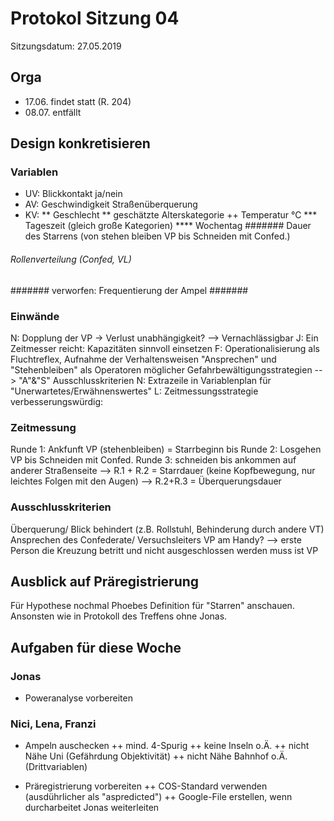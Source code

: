# Protokol Sitzung 04 #

Sitzungsdatum: 27.05.2019

## Orga ##

- 17.06. findet statt (R. 204)
- 08.07. entfällt

## Design konkretisieren ##

### Variablen ###

- UV: Blickkontakt ja/nein
- AV: Geschwindigkeit Straßenüberquerung
- KV: 
** Geschlecht
** geschätzte Alterskategorie
++ Temperatur °C
*** Tageszeit (gleich große Kategorien)
**** Wochentag
####### Dauer des Starrens (von stehen bleiben VP bis Schneiden mit Confed.)
###### Rollenverteilung (Confed, VL) ######
####### verworfen: Frequentierung der Ampel #######

### Einwände ###

N: Dopplung der VP -> Verlust unabhängigkeit? --> Vernachlässigbar
J: Ein Zeitmesser reicht: Kapazitäten sinnvoll einsetzen
F: Operationalisierung als Fluchtreflex, Aufnahme der Verhaltensweisen "Ansprechen" und "Stehenbleiben" als Operatoren möglicher Gefahrbewältigungsstrategien --> "A"&"S" Ausschlusskriterien
N: Extrazeile in Variablenplan für "Unerwartetes/Erwähnenswertes"
L: Zeitmessungsstrategie verbesserungswürdig:

### Zeitmessung ###

Runde 1: Ankfunft VP (stehenbleiben) = Starrbeginn bis
Runde 2: Losgehen VP bis Schneiden mit Confed.
Runde 3: schneiden bis ankommen auf anderer Straßenseite
--> R.1 + R.2 = Starrdauer (keine Kopfbewegung, nur leichtes Folgen mit den Augen)
--> R.2+R.3 = Überquerungsdauer

### Ausschlusskriterien ###

Überquerung/ Blick behindert (z.B. Rollstuhl, Behinderung durch andere VT)
Ansprechen des Confederate/ Versuchsleiters
VP am Handy?
--> erste Person die Kreuzung betritt und nicht ausgeschlossen werden muss ist VP

## Ausblick auf Präregistrierung ##

Für Hypothese nochmal Phoebes Definition für "Starren" anschauen.
Ansonsten wie in Protokoll des Treffens ohne Jonas.


## Aufgaben für diese Woche ##

### Jonas ###
+ Poweranalyse vorbereiten

### Nici, Lena, Franzi ###
+ Ampeln auschecken
++ mind. 4-Spurig
++ keine Inseln o.Ä.
++ nicht Nähe Uni (Gefährdung Objektivität)
++ nicht Nähe Bahnhof o.Ä. (Drittvariablen)

+ Präregistrierung vorbereiten
++ COS-Standard verwenden (ausdührlicher als "aspredicted")
++ Google-File erstellen, wenn durcharbeitet Jonas weiterleiten
